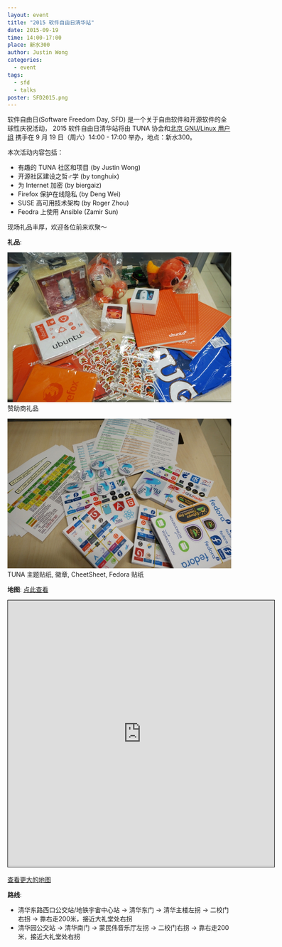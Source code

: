 ```yaml
---
layout: event
title: "2015 软件自由日清华站"
date: 2015-09-19
time: 14:00-17:00
place: 新水300
author: Justin Wong
categories:
  - event
tags:
  - sfd
  - talks
poster: SFD2015.png
---
```


软件自由日(Software Freedom Day, SFD) 是一个关于自由软件和开源软件的全球性庆祝活动，
2015 软件自由日清华站将由 TUNA 协会和[北京 GNU/Linux 用户组][blug] 携手在 9 月 19 日（周六）14:00 - 17:00 举办，地点：新水300。

本次活动内容包括：

- 有趣的 TUNA 社区和项目 (by Justin Wong)
- 开源社区建设之哲♂学 (by tonghuix)
- 为 Internet 加密 (by biergaiz)
- Firefox 保护在线隐私 (by Deng Wei)
- SUSE 高可用技术架构 (by Roger Zhou)
- Feodra 上使用 Ansible (Zamir Sun) 

现场礼品丰厚，欢迎各位前来欢聚～

[blug]: http://beijinglug.github.io/

<!--more -->

**礼品**:

![](/assets/img/events/sfd2015_present_1.jpg)
赞助商礼品

![](/assets/img/events/sfd2015_present_2.jpg)
TUNA 主题贴纸, 徽章, CheetSheet, Fedora 贴纸


**地图**:  <a class="visible-xs" href="http://www.openstreetmap.org/?mlat=40.00233&amp;mlon=116.31933#map=17/40.00233/116.31933">点此查看</a>

<iframe class="hidden-xs" width="600" height="600" frameborder="0" scrolling="no" marginheight="0" marginwidth="0" src="http://www.openstreetmap.org/export/embed.html?bbox=116.30524992942809%2C39.996610538519086%2C116.3334023952484%2C40.00805888699422&amp;layer=mapnik&amp;marker=40.00233495270762%2C116.31932616233826" style="border: 1px solid black"></iframe>

<a class="hidden-xs" href="http://www.openstreetmap.org/?mlat=40.00233&amp;mlon=116.31933#map=17/40.00233/116.31933">查看更大的地图</a>

**路线**:

- 清华东路西口公交站/地铁宇宙中心站 -> 清华东门 -> 清华主楼左拐 -> 二校门右拐 -> 靠右走200米，接近大礼堂处右拐
- 清华园公交站 -> 清华南门 -> 蒙民伟音乐厅左拐 -> 二校门右拐 -> 靠右走200米，接近大礼堂处右拐

